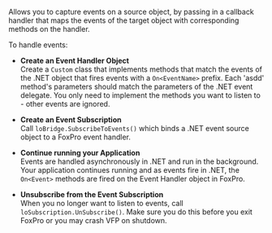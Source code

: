 ﻿Allows you to capture events on a source object, by passing in a callback handler that maps the events of the target object with corresponding methods on the handler.To handle events:* **Create an Event Handler Object**  Create a `Custom` class that implements methods that match the events of the .NET object that fires events with a `On<EventName>` prefix. Each 'asdd' method's parameters should match the parameters of the .NET event delegate. You only need to implement the methods you want to listen to - other events are ignored.* **Create an Event Subscription**  Call `loBridge.SubscribeToEvents()` which binds a .NET event source object to a FoxPro event handler.* **Continue running your Application**  Events are handled asynchronously in .NET and run in the background. Your application continues running and as events fire in .NET, the `On<Event>` methods are fired on the Event Handler object in FoxPro.* **Unsubscribe from the Event Subscription**   When you no longer want to listen to events, call `loSubscription.UnSubscribe()`. Make sure you do this before you exit FoxPro or you may crash VFP on shutdown.